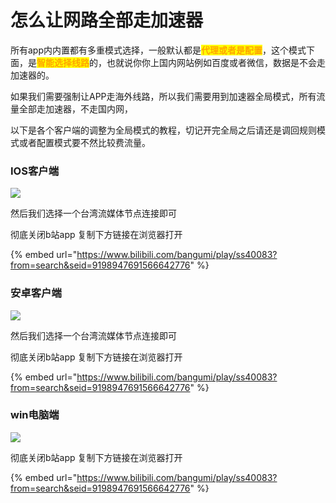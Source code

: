 # 怎么让网路全部走加速器

所有app内内置都有多重模式选择，一般默认都是<mark style="color:orange;">**代理或者是配置**</mark>，这个模式下面，是<mark style="color:orange;">**智能选择线路**</mark>的，也就说你你上国内网站例如百度或者微信，数据是不会走加速器的。

如果我们需要强制让APP走海外线路，所以我们需要用到加速器全局模式，所有流量全部走加速器，不走国内网，

以下是各个客户端的调整为全局模式的教程，切记开完全局之后请还是调回规则模式或者配置模式要不然比较费流量。

### IOS客户端

![](https://1-1306085497.cos.ap-shanghai.myqcloud.com/img/asdasd51465.jpg)

然后我们选择一个台湾流媒体节点连接即可

彻底关闭b站app 复制下方链接在浏览器打开

{% embed url="https://www.bilibili.com/bangumi/play/ss40083?from=search&seid=9198947691566642776" %}

### 安卓客户端

![](https://1-1306085497.cos.ap-shanghai.myqcloud.com/img/1456165165.jpg)

然后我们选择一个台湾流媒体节点连接即可

彻底关闭b站app 复制下方链接在浏览器打开

{% embed url="https://www.bilibili.com/bangumi/play/ss40083?from=search&seid=9198947691566642776" %}

### win电脑端

![](https://1-1306085497.cos.ap-shanghai.myqcloud.com/img/image-20211212120950206.png)

彻底关闭b站app 复制下方链接在浏览器打开

{% embed url="https://www.bilibili.com/bangumi/play/ss40083?from=search&seid=9198947691566642776" %}
